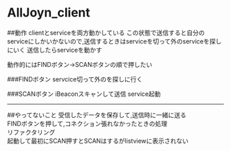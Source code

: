 # AllJoyn_client

##動作
clientとserviceを両方動かしている
この状態で送信すると自分のserviceにしかいかないので,送信するときはserviceを切って外のserviceを探しにいく
送信したらserviceを動かす

動作的にはFINDボタン→SCANボタンの順で押したい

###FINDボタン
servcice切って外のを探しに行く

###SCANボタン
iBeaconスキャンして送信
service起動

---

##やってないこと
受信したデータを保存して,送信時に一緒に送る  
FINDボタンを押して,コネクション張れなかったときの処理  
リファクタリング  
起動して最初にSCAN押すとSCANはするがlistviewに表示されない  
